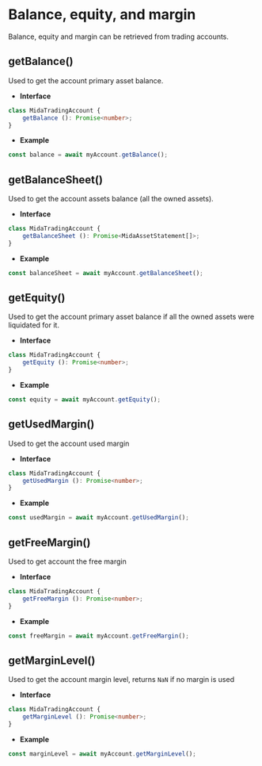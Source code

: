 # Balance, equity, and margin
Balance, equity and margin can be retrieved from trading accounts.

## getBalance()
Used to get the account primary asset balance.

- **Interface**
```typescript
class MidaTradingAccount {
    getBalance (): Promise<number>;
}
```
- **Example**
```js
const balance = await myAccount.getBalance();
```

## getBalanceSheet()
Used to get the account assets balance (all the owned assets).

- **Interface**
```typescript
class MidaTradingAccount {
    getBalanceSheet (): Promise<MidaAssetStatement[]>;
}
```
- **Example**
```js
const balanceSheet = await myAccount.getBalanceSheet();
```

## getEquity()
Used to get the account primary asset balance if all the owned assets were liquidated for it.

- **Interface**
```typescript
class MidaTradingAccount {
    getEquity (): Promise<number>;
}
```
- **Example**
```js
const equity = await myAccount.getEquity();
```

## getUsedMargin()
Used to get the account used margin

- **Interface**
```typescript
class MidaTradingAccount {
    getUsedMargin (): Promise<number>;
}
```
- **Example**
```js
const usedMargin = await myAccount.getUsedMargin();
```

## getFreeMargin()
Used to get account the free margin

- **Interface**
```typescript
class MidaTradingAccount {
    getFreeMargin (): Promise<number>;
}
```
- **Example**
```js
const freeMargin = await myAccount.getFreeMargin();
```

## getMarginLevel()
Used to get the account margin level, returns `NaN` if no margin is used

- **Interface**
```typescript
class MidaTradingAccount {
    getMarginLevel (): Promise<number>;
}
```
- **Example**
```js
const marginLevel = await myAccount.getMarginLevel();
```
